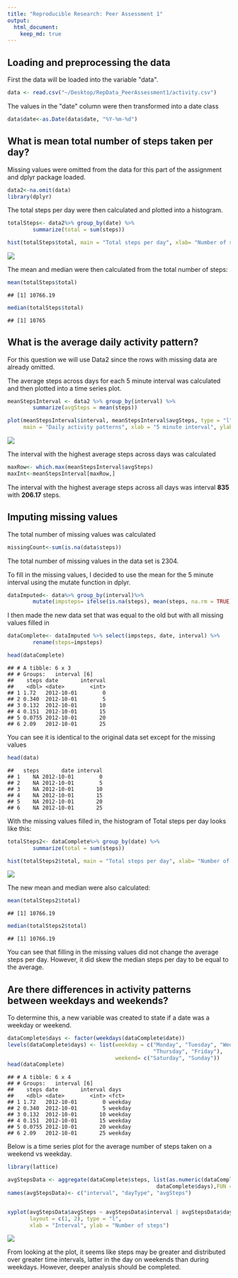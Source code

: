 ```yaml
---
title: "Reproducible Research: Peer Assessment 1"
output: 
  html_document:
    keep_md: true
---
```



## Loading and preprocessing the data

First the data will be loaded into the variable "data".


```r
data <- read.csv("~/Desktop/RepData_PeerAssessment1/activity.csv")
```

The values in the "date" column were then transformed into a date class


```r
data$date<-as.Date(data$date, "%Y-%m-%d")
```


## What is mean total number of steps taken per day?

Missing values were omitted from the data for this part of the assignment and dplyr package loaded.


```r
data2<-na.omit(data)
library(dplyr)
```

The total steps per day were then calculated and plotted into a histogram.


```r
totalSteps<- data2%>% group_by(date) %>%
        summarize(total = sum(steps))

hist(totalSteps$total, main = "Total steps per day", xlab= "Number of steps", ylab = "Frequency")
```

![](PA1_template_files/figure-html/unnamed-chunk-4-1.png)<!-- -->

The mean and median were then calculated from the total number of steps:


```r
mean(totalSteps$total)
```

```
## [1] 10766.19
```

```r
median(totalSteps$total)
```

```
## [1] 10765
```



## What is the average daily activity pattern?

For this question we will use Data2 since the rows with missing data are already omitted. 

The average steps across days for each 5 minute interval was calculated and then plotted into a time series plot. 


```r
meanStepsInterval <- data2 %>% group_by(interval) %>%
        summarize(avgSteps = mean(steps))

plot(meanStepsInterval$interval, meanStepsInterval$avgSteps, type = "l",
     main = "Daily activity patterns", xlab = "5 minute interval", ylab = "Average Steps")
```

![](PA1_template_files/figure-html/unnamed-chunk-6-1.png)<!-- -->

The interval with the highest average steps across days was calculated


```r
maxRow<- which.max(meanStepsInterval$avgSteps)
maxInt<-meanStepsInterval[maxRow,]
```

The interval with the highest average steps across all days was interval **835** with **206.17** steps.


## Imputing missing values

The total number of missing values was calculated


```r
missingCount<-sum(is.na(data$steps))
```

The total number of missing values in the data set is 2304.

To fill in the missing values, I decided to use the mean for the 5 minute interval using the mutate function in dplyr.  


```r
dataImputed<- data%>% group_by(interval)%>%
        mutate(impsteps= ifelse(is.na(steps), mean(steps, na.rm = TRUE), steps))
```

I then made the new data set that was equal to the old but with all missing values filled in


```r
dataComplete<- dataImputed %>% select(impsteps, date, interval) %>%
        rename(steps=impsteps)

head(dataComplete)
```

```
## # A tibble: 6 x 3
## # Groups:   interval [6]
##    steps date       interval
##    <dbl> <date>        <int>
## 1 1.72   2012-10-01        0
## 2 0.340  2012-10-01        5
## 3 0.132  2012-10-01       10
## 4 0.151  2012-10-01       15
## 5 0.0755 2012-10-01       20
## 6 2.09   2012-10-01       25
```

You can see it is identical to the original data set except for the missing values


```r
head(data)
```

```
##   steps       date interval
## 1    NA 2012-10-01        0
## 2    NA 2012-10-01        5
## 3    NA 2012-10-01       10
## 4    NA 2012-10-01       15
## 5    NA 2012-10-01       20
## 6    NA 2012-10-01       25
```

With the missing values filled in, the histogram of Total steps per day looks like this:


```r
totalSteps2<- dataComplete%>% group_by(date) %>%
        summarize(total = sum(steps))

hist(totalSteps2$total, main = "Total steps per day", xlab= "Number of steps", ylab = "Frequency")
```

![](PA1_template_files/figure-html/unnamed-chunk-12-1.png)<!-- -->

The new mean and median were also calculated:


```r
mean(totalSteps2$total)
```

```
## [1] 10766.19
```

```r
median(totalSteps2$total)
```

```
## [1] 10766.19
```

You can see that filling in the missing values did not change the average steps per day. However, it did skew the median steps per day to be equal to the average. 

## Are there differences in activity patterns between weekdays and weekends?

To determine this, a new variable was created to state if a date was a weekday or weekend.


```r
dataComplete$days <- factor(weekdays(dataComplete$date))
levels(dataComplete$days) <- list(weekday = c("Monday", "Tuesday", "Wednesday", 
                                              "Thursday", "Friday"),
                                  weekend= c("Saturday", "Sunday"))
head(dataComplete)
```

```
## # A tibble: 6 x 4
## # Groups:   interval [6]
##    steps date       interval days   
##    <dbl> <date>        <int> <fct>  
## 1 1.72   2012-10-01        0 weekday
## 2 0.340  2012-10-01        5 weekday
## 3 0.132  2012-10-01       10 weekday
## 4 0.151  2012-10-01       15 weekday
## 5 0.0755 2012-10-01       20 weekday
## 6 2.09   2012-10-01       25 weekday
```

Below is a time series plot for the average number of steps taken on a weekend vs weekday. 


```r
library(lattice)

avgStepsData <- aggregate(dataComplete$steps, list(as.numeric(dataComplete$interval),
                                               dataComplete$days),FUN = "mean")
names(avgStepsData)<- c("interval", "dayType", "avgSteps")


xyplot(avgStepsData$avgSteps ~ avgStepsData$interval | avgStepsData$dayType, 
       layout = c(1, 2), type = "l", 
       xlab = "Interval", ylab = "Number of steps")
```

![](PA1_template_files/figure-html/unnamed-chunk-15-1.png)<!-- -->

From looking at the plot, it seems like steps may be greater and distributed over greater time intervals, latter in the day on weekends than during weekdays. However, deeper analysis should be completed. 

